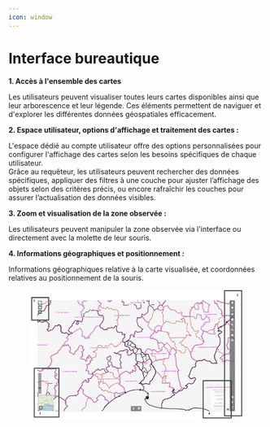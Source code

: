 ```yaml
---
icon: window
---
```


# Interface bureautique

**1. Accès à l'ensemble des cartes**&#x20;

Les utilisateurs peuvent visualiser toutes leurs cartes disponibles ainsi que leur arborescence et leur légende. Ces éléments permettent de naviguer et d'explorer les différentes données géospatiales efficacement.

**2. Espace utilisateur, options d'affichage et traitement des cartes :**

L'espace dédié au compte utilisateur offre des options personnalisées pour configurer l'affichage des cartes selon les besoins spécifiques de chaque utilisateur.\
Grâce au requêteur, les utilisateurs peuvent rechercher des données spécifiques, appliquer des filtres à une couche pour ajuster l’affichage des objets selon des critères précis, ou encore rafraîchir les couches pour assurer l’actualisation des données visibles.

**3. Zoom et visualisation de la zone observée :**

Les utilisateurs peuvent manipuler la zone observée via l'interface ou directement avec la molette de leur souris.

**4. Informations géographiques et positionnement :**

Informations géographiques relative à la carte visualisée, et coordonnées relatives au positionnement de la souris.

<figure><img src="../../../img/interface_vmap2.png" alt=""><figcaption></figcaption></figure>
